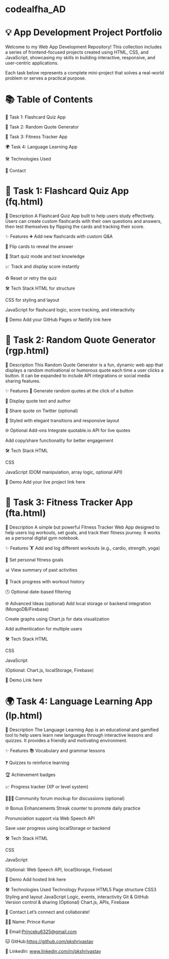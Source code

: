 # codealfha_AD
# 💡 App Development Project Portfolio
Welcome to my Web App Development Repository!
This collection includes a series of frontend-focused projects created using HTML, CSS, and JavaScript, showcasing my skills in building interactive, responsive, and user-centric applications.

Each task below represents a complete mini-project that solves a real-world problem or serves a practical purpose.

# 📚 Table of Contents
📘 Task 1: Flashcard Quiz App

📝 Task 2: Random Quote Generator

💪 Task 3: Fitness Tracker App

🌍 Task 4: Language Learning App

🛠️ Technologies Used

📧 Contact

# 📘 Task 1: Flashcard Quiz App (fq.html)
🎯 Description
A Flashcard Quiz App built to help users study effectively. Users can create custom flashcards with their own questions and answers, then test themselves by flipping the cards and tracking their score.

✨ Features
➕ Add new flashcards with custom Q&A

🔁 Flip cards to reveal the answer

🧠 Start quiz mode and test knowledge

📈 Track and display score instantly

♻️ Reset or retry the quiz

🛠 Tech Stack
HTML for structure

CSS for styling and layout

JavaScript for flashcard logic, score tracking, and interactivity

🚀 Demo
Add your GitHub Pages or Netlify link here

 # 📝 Task 2: Random Quote Generator (rgp.html)
🎯 Description
This Random Quote Generator is a fun, dynamic web app that displays a random motivational or humorous quote each time a user clicks a button. It can be expanded to include API integrations or social media sharing features.

✨ Features
🎲 Generate random quotes at the click of a button

📜 Display quote text and author

🔗 Share quote on Twitter (optional)

🎨 Styled with elegant transitions and responsive layout

🌐 Optional Add-ons
Integrate quotable.io API for live quotes

Add copy/share functionality for better engagement

🛠 Tech Stack
HTML

CSS

JavaScript (DOM manipulation, array logic, optional API)

🚀 Demo
Add your live project link here

# 💪 Task 3: Fitness Tracker App (fta.html)
🎯 Description
A simple but powerful Fitness Tracker Web App designed to help users log workouts, set goals, and track their fitness journey. It works as a personal digital gym notebook.

✨ Features
🏋️ Add and log different workouts (e.g., cardio, strength, yoga)

🎯 Set personal fitness goals

📊 View summary of past activities

🧮 Track progress with workout history

🕓 Optional date-based filtering

🌐 Advanced Ideas (optional)
Add local storage or backend integration (MongoDB/Firebase)

Create graphs using Chart.js for data visualization

Add authentication for multiple users

🛠 Tech Stack
HTML

CSS

JavaScript

(Optional: Chart.js, localStorage, Firebase)

🚀 Demo
Link here

# 🌍 Task 4: Language Learning App (lp.html)
🎯 Description
The Language Learning App is an educational and gamified tool to help users learn new languages through interactive lessons and quizzes. It provides a friendly and motivating environment.

✨ Features
📚 Vocabulary and grammar lessons

❓ Quizzes to reinforce learning

🏆 Achievement badges

📈 Progress tracker (XP or level system)

🧑‍🤝‍🧑 Community forum mockup for discussions (optional)

🌐 Bonus Enhancements
Streak counter to promote daily practice

Pronunciation support via Web Speech API

Save user progress using localStorage or backend

🛠 Tech Stack
HTML

CSS

JavaScript

(Optional: Web Speech API, localStorage, Firebase)

🚀 Demo
Add hosted link here

🛠️ Technologies Used
Technology	    Purpose
HTML5          	Page structure
CSS3       	    Styling and layout
JavaScript	    Logic, events, interactivity
Git & GitHub  	Version control & sharing
(Optional) Chart.js, APIs, Firebase	

📧 Contact
Let’s connect and collaborate!

👨‍💻 Name: Prince Kumar

📧 Email:Princeku6325@gmail.com


🐱 GitHub:https://github.com/pkshrivastav

💼 LinkedIn: www.linkedin.com/in/pkshrivastav



